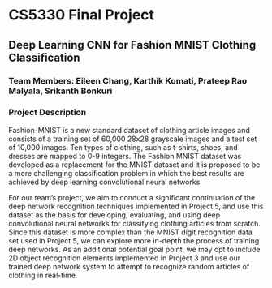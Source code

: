 # CS5330 Final Project

## Deep Learning CNN for Fashion MNIST Clothing Classification

### Team Members: Eileen Chang, Karthik Komati, Prateep Rao Malyala, Srikanth Bonkuri

### Project Description

Fashion-MNIST is a new standard dataset of clothing article images and consists of a training set of 60,000 28x28 grayscale images and a test set of 10,000 images. Ten types of clothing, such as t-shirts, shoes, and dresses are mapped to 0-9 integers. The Fashion MNIST dataset was developed as a replacement for the MNIST dataset and it is proposed to be a more challenging classification problem in which the best results are achieved by deep learning convolutional neural networks.


For our team’s project, we aim to conduct a significant continuation of the deep network recognition techniques implemented in Project 5, and use this dataset as the basis for developing, evaluating, and using deep convolutional neural networks for classifying clothing articles from scratch. Since this dataset is more complex than the MNIST digit recognition data set used in Project 5, we can explore more in-depth the process of training deep networks. As an additional potential goal point, we may opt to include 2D object recognition elements implemented in Project 3 and use our trained deep network system to attempt to recognize random articles of clothing in real-time.
